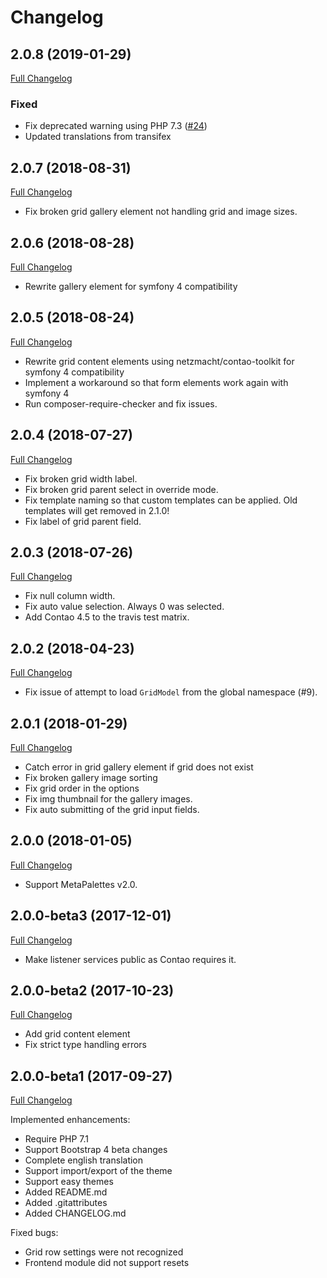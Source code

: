 
Changelog
=========

2.0.8 (2019-01-29)
------------------

[Full Changelog](https://github.com/contao-bootstrap/grid/compare/2.0.7...2.0.8)

### Fixed

 - Fix deprecated warning using PHP 7.3 ([#24](https://github.com/contao-bootstrap/grid/issues/24))
 - Updated translations from transifex

2.0.7 (2018-08-31)
------------------

[Full Changelog](https://github.com/contao-bootstrap/grid/compare/2.0.6...2.0.7)

 - Fix broken grid gallery element not handling grid and image sizes.

2.0.6 (2018-08-28)
------------------

[Full Changelog](https://github.com/contao-bootstrap/grid/compare/2.0.5...2.0.6)

 - Rewrite gallery element for symfony 4 compatibility

2.0.5 (2018-08-24)
------------------

[Full Changelog](https://github.com/contao-bootstrap/grid/compare/2.0.4...2.0.5)

 - Rewrite grid content elements using netzmacht/contao-toolkit for symfony 4 compatibility
 - Implement a workaround so that form elements work again with symfony 4
 - Run composer-require-checker and fix issues.

2.0.4 (2018-07-27)
------------------

[Full Changelog](https://github.com/contao-bootstrap/grid/compare/2.0.3...hotfix/2.0.4)

 - Fix broken grid width label.
 - Fix broken grid parent select in override mode.
 - Fix template naming so that custom templates can be applied. Old templates will get removed in 2.1.0!
 - Fix label of grid parent field.

2.0.3 (2018-07-26)
------------------

[Full Changelog](https://github.com/contao-bootstrap/grid/compare/2.0.2...2.0.3)

 - Fix null column width.
 - Fix auto value selection. Always 0 was selected.
 - Add Contao 4.5 to the travis test matrix.

2.0.2 (2018-04-23)
------------------

[Full Changelog](https://github.com/contao-bootstrap/grid/compare/2.0.1...2.0.2)

 - Fix issue of attempt to load `GridModel` from the global namespace (#9).

2.0.1 (2018-01-29)
------------------

[Full Changelog](https://github.com/contao-bootstrap/grid/compare/2.0.0...2.0.1)

 - Catch error in grid gallery element if grid does not exist
 - Fix broken gallery image sorting
 - Fix grid order in the options
 - Fix img thumbnail for the gallery images.
 - Fix auto submitting of the grid input fields.

2.0.0 (2018-01-05)
------------------

[Full Changelog](https://github.com/contao-bootstrap/grid/compare/2.0.0-beta3...2.0.0)

 - Support MetaPalettes v2.0.
 
2.0.0-beta3 (2017-12-01)
------------------------

[Full Changelog](https://github.com/contao-bootstrap/grid/compare/2.0.0-beta2...2.0.0-beta3)

 - Make listener services public as Contao requires it.

2.0.0-beta2 (2017-10-23)
------------------------

[Full Changelog](https://github.com/contao-bootstrap/grid/compare/2.0.0-beta1...2.0.0-beta2)

 - Add grid content element
 - Fix strict type handling errors


2.0.0-beta1 (2017-09-27)
------------------------

[Full Changelog](https://github.com/contao-bootstrap/grid/compare/2.0.0-alpha1...2.0.0-beta1)

Implemented enhancements:

 - Require PHP 7.1
 - Support Bootstrap 4 beta changes
 - Complete english translation
 - Support import/export of the theme
 - Support easy themes
 - Added README.md
 - Added .gitattributes
 - Added CHANGELOG.md

Fixed bugs:

 - Grid row settings were not recognized
 - Frontend module did not support resets
